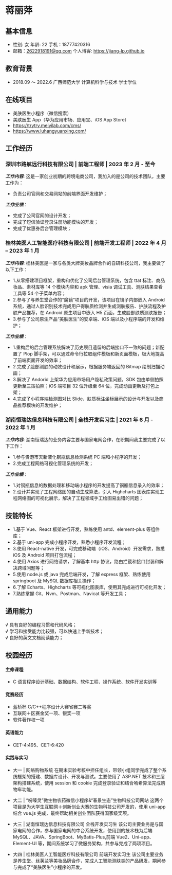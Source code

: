 # 蒋丽萍

## 基本信息

- 性别: 女 年龄: 22 手机：18777420316
- 邮箱：2622918191@qq.com 个人博客: https://jiang-lp.github.io

## 教育背景

- 2018.09 ～ 2022.6 广西师范大学 计算机科学与技术 学士学位

## 在线项目

- 美肤医生小程序（微信搜索）
- 美肤医生 App（华为应用市场、应用宝、iOS App Store）
- https://trytry.meiyilab.com/cms/
- https://www.luhangyuanxing.com/

## 工作经历

### 深圳市路航远行科技有限公司 | 前端工程师 | 2023 年 2 月 - 至今

**_工作内容_**: 这是一家创业初期的跨境电商公司，我加入的是公司的技术团队，主要工作为：

- 负责公司官网和交易网站的前端界面开发维护；

**_工作业绩_**：

- 完成了公司官网的设计开发；
- 完成了短信验证登录注册功能模块的开发；
- 完成了优惠券后台管理模块；

### 桂林美医人工智能医疗科技有限公司 | 前端开发工程师 | 2022 年 4 月 – 2023 年 1 月

**_工作内容_**: 桂林美医是一家与各类大牌美妆品牌合作的自研科技公司，我主要做了以下工作：

- 1.从零搭建项目框架，重构和优化了公司后台管理系统，包含 ttat 标注、商品妆品、素材库等 14 个模块内容和 apk 管理、visia 调试工具、测肤结果查看工具等 54 个子菜单内容；
- 2.参与了与养生堂合作的“魔镜”项目的开发，该项目在镜子内部嵌入 Android 系统，通过人脸识别技术完成用户得肤质检测并生成测肤报告、护肤流程及护肤产品推荐，在 Android 原生项目中嵌入 H5 页面，生成脸部肤质测肤报告；
- 3.参与了公司原生产品“美肤医生”的安卓端、iOS 端以及小程序端的开发和维护；

**_工作业绩_**：

- 1.重构后的后台管理系统解决了历史项目遗留的后端接口不一致的问题；新配置了 Plop 脚手架，可以通过命令行拉取组件模板和新页面模板，极大地提高了前端页面开发的效率；
- 2.完成了脸部测肤的动效设计和展示，根据服务端返回的 Bitmap 绘制扫描动画；
- 3.解决了 Andorid 上架华为应用市场用户隐私政策问题，SDK 包由单侧拍照更新至三策拍照；iOS 端项目 32 位升级至 64 位，完成动画更新及打包上架；
- 4.完成了小程序端检测图对比 Slide、肤质标注坐标展示的设计与开发以及商品推荐模块的开发维护；

### 湖南恒瑞达信息科技有限公司 | 全栈开发实习生 | 2021 年 6 月 - 2022 年 1 月

**_工作内容_**: 湖南恒瑞达的业务内容主要与国家电网合作，在职期间我主要完成了以下工作：

- 1.参与贵港市天新液化钢瓶信息检测系统 PC 端和小程序的开发；
- 2.完成工程网络可视化管理系统的开发；

**_工作业绩_**：

- 1.对钢瓶信息的数据处理和移动端小程序的开发提高了钢瓶信息录入的效率；
- 2.设计并实现了工程网络图的自动生成算法，引入 Highcharts 图表库实现工程网络图的可视化展示，解决了工程领域手工绘图易出错的问题；

## 技能特长

- 1.基于 Vue、React 框架进行开发，熟练使用 antd、element-plus 等组件库；
- 2.基于 uni-app 完成小程序开发，熟悉小程序开发流程；
- 3.使用 React-native 开发，可完成移动端（iOS、Android）开发需求，熟悉 iOS 及 Android 项目打包流程；
- 4.使用 Axios 进行网络请求，了解基本 http 协议，路由拦截和接口封装和解决跨域问题等；
- 5.使用 node.js 或 java 完成后端开发，了解 express 框架、熟练使用 springboot 及 MySQL 数据库相关操作；
- 6.了解 Echarts、Highcharts 等可视化图表库，使用其完成进行可视化开发；
- 7.熟练掌握 Git、Nvm、Postman、Navicat 等开发工具；

## 通用能力

√ 具有良好的编程习惯和代码风格；  
√ 学习和接受能力比较强，可以快速上手新技术；  
√ 良好的英文文档阅读能力；

## 校园经历

#### 主修课程

- C 语言程序设计基础、数据结构、软件工程、操作系统、软件开发实训等

#### 竞赛经历

- 蓝桥杯 C/C++程序设计大赛省赛二等奖
- 互联网＋区赛金奖一项、银奖一项
- 软件著作权一项

#### 英语能力

- CET-4:495、CET-6:420

#### 实践与实习

- 大一 | 网络购物系统 在期末实验考核中担任组长，带领小组同学完成了整个系统框架的搭建、数据库设计、开发与测试。主要使用了 ASP.NET 技术和三层架构搭建系统，使用 session 和 cookie 完成登录验证和结合哈希算法完成购物车功能。

- 大二 | “吩嗪灵”微生物农药微信小程序&“春景生态”生物科技公司网站 这两个项目是为大学生互联网＋创新创业大赛的生物科技公司开发的，使用 uni-app 结合 vue.js 完成，最终帮助相关创业团队获得国家级奖项。

- 大三 | 湖南恒瑞达信息科技有限公司 全栈开发实习生 该公司主要业务是与国家电网的合作，参与国家电网的中台系统开发，使用到的技术栈为后端 MySQL、JAVA、SpringBoot、MyBatis-Plus,前端 Vue2、Uni-app、Element-UI 等，期间系统学习了微服务架构，共参与完成了两项项目。

- 大四 | 桂林美医人工智能医疗科技有限公司 前端开发实习生 该公司主要业务是养生堂、丝芙兰等美妆品牌合作，完成人工智能测肤类的产品研发，期间参与完成了“美肤医生”小程序的开发。
